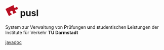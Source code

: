<img src="./blob/logo/pusl_logo.png" width="40"> pusl
=========================================================

System zur Verwaltung von **P**rüfungen **u**nd **s**tudentischen **L**eistungen der Institute für Verkehr **TU Darmstadt**

[javadoc](./apidocs/)
